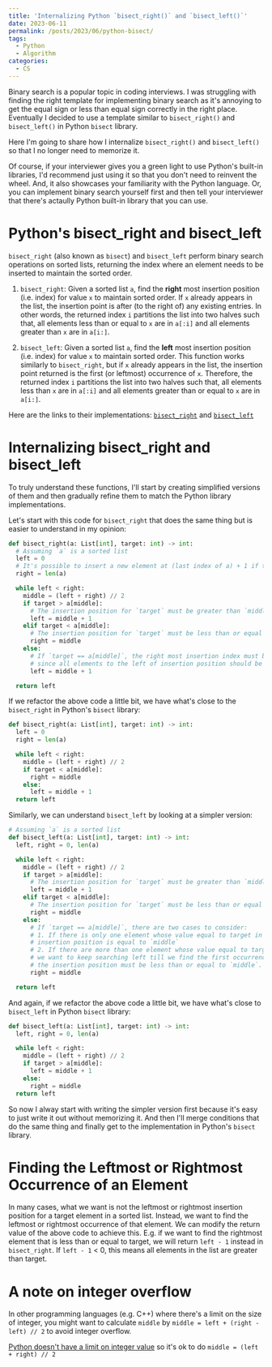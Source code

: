 ```yaml
---
title: 'Internalizing Python `bisect_right()` and `bisect_left()`'
date: 2023-06-11
permalink: /posts/2023/06/python-bisect/
tags:
  - Python
  - Algorithm
categories:
  - CS
---
```


Binary search is a popular topic in coding interviews. I was struggling with finding the right template for implementing binary search as it's annoying to get the equal sign or less than equal sign correctly in the right place. Eventually I decided to use a template similar to `bisect_right()` and `bisect_left()` in Python `bisect` library.

Here I'm going to share how I internalize `bisect_right()` and `bisect_left()` so that I no longer need to memorize it.

Of course, if your interviewer gives you a green light to use Python's built-in libraries, I'd recommend just using it so that you don't need to reinvent the wheel. And, it also showcases your familiarity with the Python language. Or, you can implement binary search yourself first and then tell your interviewer that there's actaully  Python built-in library that you can use.

# Python's bisect_right and bisect_left
`bisect_right` (also known as `bisect`) and `bisect_left` perform binary search operations on sorted lists, returning the index where an element needs to be inserted to maintain the sorted order.

1. `bisect_right`: Given a sorted list `a`, find the **right** most insertion position (i.e. index) for value `x` to maintain sorted order. If `x` already appears in the list, the insertion point is after (to the right of) any existing entries. In other words, the returned index `i` partitions the list into two halves such that, all elements less than or equal to `x` are in `a[:i]` and all elements greater than `x` are in `a[i:]`.

2. `bisect_left`: Given a sorted list `a`, find the **left** most insertion position (i.e. index) for value `x` to maintain sorted order. This function works similarly to `bisect_right`, but if `x` already appears in the list, the insertion point returned is the first (or leftmost) occurrence of `x`. Therefore, the returned index `i` partitions the list into two halves such that, all elements less than `x` are in `a[:i]` and all elements greater than or equal to `x` are in `a[i:]`.

Here are the links to their implementations: [`bisect_right`](https://github.com/python/cpython/blob/20a56d8becba1a5a958b167fdb43b1a1b9228095/Lib/bisect.py#L21-L54) and [`bisect_left`](https://github.com/python/cpython/blob/20a56d8becba1a5a958b167fdb43b1a1b9228095/Lib/bisect.py#L74-L107)

# Internalizing bisect_right and bisect_left
To truly understand these functions, I'll start by creating simplified versions of them and then gradually refine them to match the Python library implementations.

Let's start with this code for `bisect_right` that does the same thing but is easier to understand in my opinion:
```python
def bisect_right(a: List[int], target: int) -> int:
  # Assuming `a` is a sorted list
  left = 0
  # It's possible to insert a new element at (last index of a) + 1 if the new element is greater than all existing elements
  right = len(a) 

  while left < right:
    middle = (left + right) // 2
    if target > a[middle]: 
      # The insertion position for `target` must be greater than `middle`
      left = middle + 1 
    elif target < a[middle]:
      # The insertion position for `target` must be less than or equal to `middle`
      right = middle
    else:
      # If `target == a[middle]`, the right most insertion index must be at least `middle + 1`
      # since all elements to the left of insertion position should be <= `target`.
      left = middle + 1

  return left
```

If we refactor the above code a little bit, we have what's close to the `bisect_right` in Python's `bisect` library:
```python
def bisect_right(a: List[int], target: int) -> int:
  left = 0
  right = len(a) 

  while left < right:
    middle = (left + right) // 2
    if target < a[middle]:
      right = middle
    else:
      left = middle + 1
  return left
```


Similarly, we can understand `bisect_left` by looking at a simpler version:
```python
# Assuming `a` is a sorted list
def bisect_left(a: List[int], target: int) -> int:
  left, right = 0, len(a) 

  while left < right:
    middle = (left + right) // 2
    if target > a[middle]: 
      # The insertion position for `target` must be greater than `middle`
      left = middle + 1 
    elif target < a[middle]:
      # The insertion position for `target` must be less than or equal to `middle`
      right = middle
    else:
      # If `target == a[middle]`, there are two cases to consider:
      # 1. If there is only one element whose value equal to target in the list. Then the 
      # insertion position is equal to `middle`
      # 2. If there are more than one element whose value equal to target in the list, then 
      # we want to keep searching left till we find the first occurrence of `target`. So 
      # the insertion position must be less than or equal to `middle`.
      right = middle

  return left
```

And again, if we refactor the above code a little bit, we have what's close to `bisect_left` in Python `bisect` library:
```python
def bisect_left(a: List[int], target: int) -> int:
  left, right = 0, len(a) 

  while left < right:
    middle = (left + right) // 2
    if target > a[middle]:
      left = middle + 1 
    else:
      right = middle
  return left
```

So now I alway start with writing the simpler version first because it's easy to just write it out without memorizing it. And then I'll merge conditions that do the same thing and finally get to the implementation in Python's `bisect` library. 

# Finding the Leftmost or Rightmost Occurrence of an Element
In many cases, what we want is not the leftmost or rightmost insertion position for a target element in a sorted list. Instead, we want to find the leftmost or rightmost occurrence of that element. We can modify the return value of the above code to achieve this. E.g. if we want to find the rightmost element that is less than or equal to target, we will return `left - 1` instead in `bisect_right`. If `left - 1` < 0, this means all elements in the list are greater than target.


# A note on integer overflow
In other programming languages (e.g. C++) where there's a limit on the size of integer, you might want to calculate `middle` by `middle = left + (right - left) // 2` to avoid integer overflow.

[Python doesn't have a limit on integer value](https://stackoverflow.com/questions/13795758/what-is-sys-maxint-in-python-3) so it's ok to do `middle = (left + right) // 2`
